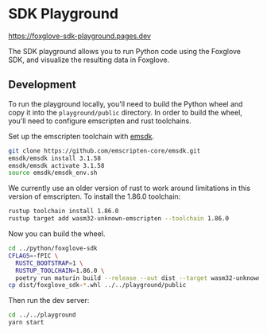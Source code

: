 # SDK Playground

https://foxglove-sdk-playground.pages.dev

The SDK playground allows you to run Python code using the Foxglove SDK, and visualize the resulting data in Foxglove.

## Development

To run the playground locally, you'll need to build the Python wheel and copy it
into the `playground/public` directory. In order to build the wheel, you'll need
to configure emscripten and rust toolchains.

Set up the emscripten toolchain with
[emsdk](https://github.com/emscripten-core/emsdk).

```sh
git clone https://github.com/emscripten-core/emsdk.git
emsdk/emsdk install 3.1.58
emsdk/emsdk activate 3.1.58
source emsdk/emsdk_env.sh
```

We currently use an older version of rust to work around limitations in this
version of emscripten. To install the 1.86.0 toolchain:

```sh
rustup toolchain install 1.86.0
rustup target add wasm32-unknown-emscripten --toolchain 1.86.0
```

Now you can build the wheel.

```sh
cd ../python/foxglove-sdk
CFLAGS=-fPIC \
  RUSTC_BOOTSTRAP=1 \
  RUSTUP_TOOLCHAIN=1.86.0 \
  poetry run maturin build --release --out dist --target wasm32-unknown-emscripten -i python3.12
cp dist/foxglove_sdk-*.whl ../../playground/public
```

Then run the dev server:

```sh
cd ../../playground
yarn start
```
